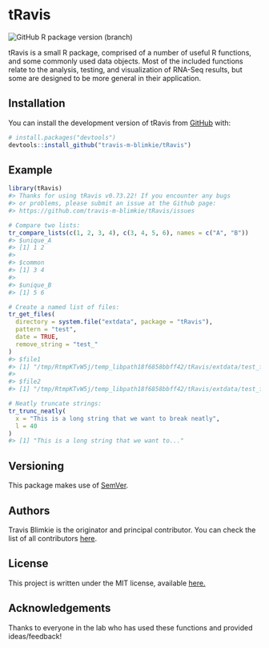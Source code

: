 
<!-- README.md is generated from README.Rmd. Please edit that file -->

# tRavis

<!-- badges: start -->

![GitHub R package version
(branch)](https://img.shields.io/github/r-package/v/travis-m-blimkie/tRavis/master?label=tRavis%40master)
<!-- badges: end -->

tRavis is a small R package, comprised of a number of useful R
functions, and some commonly used data objects. Most of the included
functions relate to the analysis, testing, and visualization of RNA-Seq
results, but some are designed to be more general in their application.

## Installation

You can install the development version of tRavis from
[GitHub](https://github.com/) with:

``` r
# install.packages("devtools")
devtools::install_github("travis-m-blimkie/tRavis")
```

## Example

``` r
library(tRavis)
#> Thanks for using tRavis v0.73.22! If you encounter any bugs
#> or problems, please submit an issue at the Github page:
#> https://github.com/travis-m-blimkie/tRavis/issues

# Compare two lists:
tr_compare_lists(c(1, 2, 3, 4), c(3, 4, 5, 6), names = c("A", "B"))
#> $unique_A
#> [1] 1 2
#> 
#> $common
#> [1] 3 4
#> 
#> $unique_B
#> [1] 5 6

# Create a named list of files:
tr_get_files(
  directory = system.file("extdata", package = "tRavis"),
  pattern = "test",
  date = TRUE,
  remove_string = "test_"
)
#> $file1
#> [1] "/tmp/RtmpKTvW5j/temp_libpath18f6858bbff42/tRavis/extdata/test_file1_20191231.csv"
#> 
#> $file2
#> [1] "/tmp/RtmpKTvW5j/temp_libpath18f6858bbff42/tRavis/extdata/test_file2_20200101.csv"

# Neatly truncate strings:
tr_trunc_neatly(
  x = "This is a long string that we want to break neatly",
  l = 40
)
#> [1] "This is a long string that we want to..."
```

## Versioning

This package makes use of [SemVer](https://semver.org/).

## Authors

Travis Blimkie is the originator and principal contributor. You can
check the list of all contributors
[here](https://github.com/travis-m-blimkie/tRavis/graphs/contributors).

## License

This project is written under the MIT license, available
[here.](https://github.com/travis-m-blimkie/tRavis/blob/master/LICENSE)

## Acknowledgements

Thanks to everyone in the lab who has used these functions and provided
ideas/feedback!
